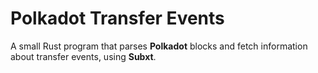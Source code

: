 # Polkadot Transfer Events

A small Rust program that parses **Polkadot** blocks and fetch information about transfer events, using **Subxt**.
